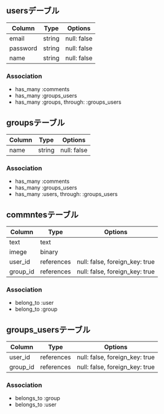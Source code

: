 ## usersデーブル

|Column|Type|Options|
|------|----|-------|
|email|string|null: false|
|password|string|null: false|
|name|string|null: false|

### Association
- has_many :comments
- has_many :groups_users
- has_many  :groups,  through:  :groups_users





 ## groupsテーブル

 |Column|Type|Options|
|------|----|-------|
|name|string|null: false|

### Association 
- has_many :comments
- has_many :groups_users
- has_many  :users,  through:  :groups_users




## commntesテーブル

 |Column|Type|Options|
|------|----|-------|
|text|text|
|imege|binary|
|user_id|references|null: false, foreign_key: true|
|group_id|references|null: false, foreign_key: true|

### Association
- belong_to :user
- belong_to :group



## groups_usersテーブル

|Column|Type|Options|
|------|----|-------|
|user_id|references|null: false, foreign_key: true|
|group_id|references|null: false, foreign_key: true|

### Association
- belongs_to :group
- belongs_to :user
